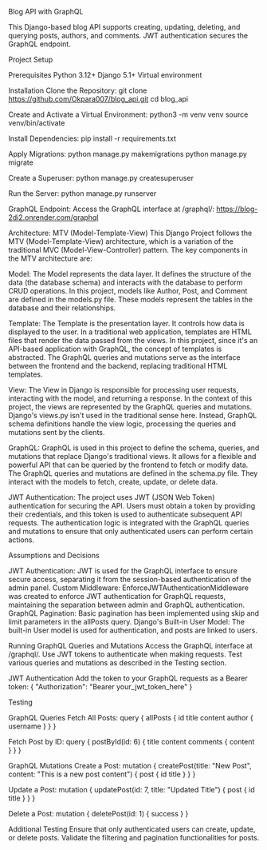 Blog API with GraphQL

This Django-based blog API supports creating, updating, deleting, and querying posts, authors, and comments. JWT authentication secures the GraphQL endpoint.

Project Setup

Prerequisites
Python 3.12+
Django 5.1+
Virtual environment

Installation
Clone the Repository:
git clone https://github.com/Okpara007/blog_api.git
cd blog_api

Create and Activate a Virtual Environment:
python3 -m venv venv
source venv/bin/activate

Install Dependencies:
pip install -r requirements.txt

Apply Migrations:
python manage.py makemigrations
python manage.py migrate

Create a Superuser:
python manage.py createsuperuser

Run the Server:
python manage.py runserver

GraphQL Endpoint:
Access the GraphQL interface at /graphql/: https://blog-2di2.onrender.com/graphql

Architecture: MTV (Model-Template-View)
This Django Project follows the MTV (Model-Template-View) architecture, which is a variation of the traditional MVC (Model-View-Controller) pattern. The key components in the MTV architecture are:

Model:
The Model represents the data layer. It defines the structure of the data (the database schema) and interacts with the database to perform CRUD operations.
In this project, models like Author, Post, and Comment are defined in the models.py file. These models represent the tables in the database and their relationships.

Template:
The Template is the presentation layer. It controls how data is displayed to the user. In a traditional web application, templates are HTML files that render the data passed from the views.
In this project, since it's an API-based application with GraphQL, the concept of templates is abstracted. The GraphQL queries and mutations serve as the interface between the frontend and the backend, replacing traditional HTML templates.

View:
The View in Django is responsible for processing user requests, interacting with the model, and returning a response. In the context of this project, the views are represented by the GraphQL queries and mutations.
Django's views.py isn't used in the traditional sense here. Instead, GraphQL schema definitions handle the view logic, processing the queries and mutations sent by the clients.

GraphQL:
GraphQL is used in this project to define the schema, queries, and mutations that replace Django's traditional views. It allows for a flexible and powerful API that can be queried by the frontend to fetch or modify data.
The GraphQL queries and mutations are defined in the schema.py file. They interact with the models to fetch, create, update, or delete data.

JWT Authentication:
The project uses JWT (JSON Web Token) authentication for securing the API. Users must obtain a token by providing their credentials, and this token is used to authenticate subsequent API requests.
The authentication logic is integrated with the GraphQL queries and mutations to ensure that only authenticated users can perform certain actions.

Assumptions and Decisions

JWT Authentication: JWT is used for the GraphQL interface to ensure secure access, separating it from the session-based authentication of the admin panel.
Custom Middleware: EnforceJWTAuthenticationMiddleware was created to enforce JWT authentication for GraphQL requests, maintaining the separation between admin and GraphQL authentication.
GraphQL Pagination: Basic pagination has been implemented using skip and limit parameters in the allPosts query.
Django's Built-in User Model: The built-in User model is used for authentication, and posts are linked to users.

Running GraphQL Queries and Mutations
Access the GraphQL interface at /graphql/.
Use JWT tokens to authenticate when making requests.
Test various queries and mutations as described in the Testing section.

JWT Authentication
Add the token to your GraphQL requests as a Bearer token:
{
  "Authorization": "Bearer your_jwt_token_here"
}

Testing

GraphQL Queries
Fetch All Posts:
query {
  allPosts {
    id
    title
    content
    author {
      username
    }
  }
}

Fetch Post by ID:
query {
  postById(id: 6) {
    title
    content
    comments {
      content
    }
  }
}

GraphQL Mutations
Create a Post:
mutation {
  createPost(title: "New Post", content: "This is a new post content") {
    post {
      id
      title
    }
  }
}

Update a Post:
mutation {
  updatePost(id: 7, title: "Updated Title") {
    post {
      id
      title
    }
  }
}

Delete a Post:
mutation {
  deletePost(id: 1) {
    success
  }
}

Additional Testing
Ensure that only authenticated users can create, update, or delete posts.
Validate the filtering and pagination functionalities for posts.





